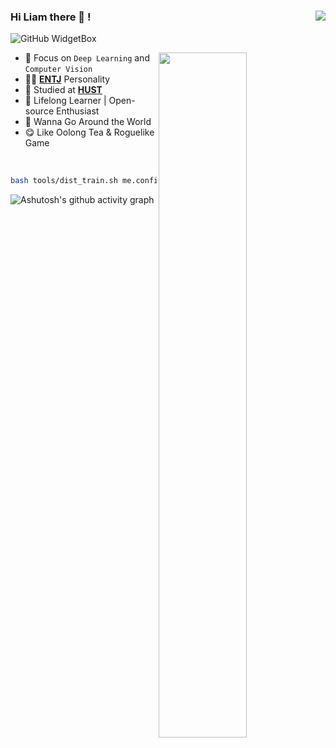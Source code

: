 ### Hi Liam there 👋 ! <img align="right" src="https://visitor-badge.laobi.icu/badge?page_id=LiamLian0727.LiamLian0727">

![GitHub WidgetBox](https://github-widgetbox.vercel.app/api/profile?username=LiamLian0727&data=followers,repositories,stars,commits)

<img align="right" width="53%" src="https://github-readme-stats.vercel.app/api?username=LiamLian0727&show_icons=true&icon_color=CE1D2D&text_color=718096&bg_color=ffffff&hide_title=true" />

<be>
  
- 🌱 Focus on `Deep Learning` and `Computer Vision`
- 👨‍🔬 [**ENTJ**](https://www.16personalities.com/entj-personality) Personality
- 🏫 Studied at [**HUST**](https://english.hust.edu.cn/)
- 🔭 Lifelong Learner | Open-source Enthusiast
- 💭 Wanna Go Around the World
- 😋 Like Oolong Tea & Roguelike Game

  
<br>
<be>

```sh
bash tools/dist_train.sh me.config >> my.life.blog 2> /dev/null;
```

![Ashutosh's github activity graph](https://github-readme-activity-graph.vercel.app/graph?username=LiamLian0727&theme=github-light&bg_color=white&title_color=black&area_color=black&)


